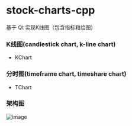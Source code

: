 # stock-charts-cpp
基于 Qt 实现K线图（包含指标和绘图）

### K线图(candlestick chart, k-line chart)
- KChart

### 分时图(timeframe chart, timeshare chart)
- TChart

### 架构图
![image](https://github.com/zxffffffff/stock-charts-cpp/tree/dev-v0.0.1-CreateProject/doc/architecture.png)
